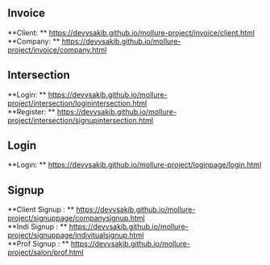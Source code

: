 ## Invoice  

**Client: ** https://devvsakib.github.io/mollure-project/invoice/client.html <br>
**Company: ** https://devvsakib.github.io/mollure-project/invoice/company.html

## Intersection

**Login: ** https://devvsakib.github.io/mollure-project/intersection/loginintersection.html <br>
**Register: ** https://devvsakib.github.io/mollure-project/intersection/signupintersection.html

## Login

**Login: ** https://devvsakib.github.io/mollure-project/loginpage/login.html <br>

## Signup

**Client Signup : ** https://devvsakib.github.io/mollure-project/signuppage/companysignup.html <br>
**Indi Signup : ** https://devvsakib.github.io/mollure-project/signuppage/indivitualsignup.html <br>
**Prof Signup : ** https://devvsakib.github.io/mollure-project/salon/prof.html <br>
